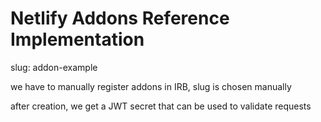 # Netlify Addons Reference Implementation

slug: addon-example

we have to manually register addons in IRB, slug is chosen manually

after creation, we get a JWT secret that can be used to validate requests
